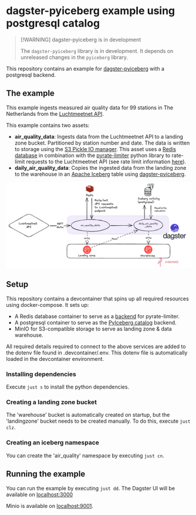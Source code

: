 # dagster-pyiceberg example using postgresql catalog

> [!WARNING] dagster-pyiceberg is in development
>
> The `dagster-pyiceberg` library is in development. It depends on unreleased changes in the `pyiceberg` library.

This repository contains an example for [dagster-pyiceberg](https://jasperhg90.github.io/dagster-pyiceberg/) with a postgresql backend.

## The example

This example ingests measured air quality data for 99 stations in The Netherlands from the [Luchtmeetnet API](https://api-docs.luchtmeetnet.nl/).

This example contains two assets:

- **air_quality_data**: Ingests data from the Luchtmeetnet API to a landing zone bucket. Partitioned by station number and date. The data is written to storage using the [S3 Pickle IO manager](https://docs.dagster.io/_apidocs/libraries/dagster-aws#dagster_aws.s3.S3PickleIOManager). This asset uses a [Redis database](https://redis.io/) in combination with the [pyrate-limiter](https://pypi.org/project/pyrate-limiter/) python library to rate-limit requests to the Luchtmeetnet API (see rate limit information [here](https://api-docs.luchtmeetnet.nl/)).
- **daily_air_quality_data**: Copies the ingested data from the landing zone to the warehouse in an [Apache Iceberg](https://iceberg.apache.org/) table using [dagster-pyiceberg](https://github.com/JasperHG90/dagster-pyiceberg).

![](./docs/assets.png)

## Setup

This repository contains a devcontainer that spins up all required resources using docker-compose. It sets up:

- A Redis database container to serve as a [backend](https://pyratelimiter.readthedocs.io/en/latest/modules/pyrate_limiter.buckets.redis_bucket.html) for pyrate-limiter.
- A postgresql container to serve as the [PyIceberg catalog](https://py.iceberg.apache.org/reference/pyiceberg/catalog/sql/) backend.
- MinIO for S3-compatible storage to serve as landing zone & data warehouse.

All required details required to connect to the above services are added to the dotenv file found in .devcontainer/.env. This dotenv file is automatically loaded in the devcontainer environment.

### Installing dependencies

Execute `just s` to install the python dependencies.

### Creating a landing zone bucket

The 'warehouse' bucket is automatically created on startup, but the 'landingzone' bucket needs to be created manually. To do this, execute `just clz`.

### Creating an iceberg namespace

You can create the 'air_quality' namespace by executing `just cn`.

## Running the example

You can run the example by executing `just dd`. The Dagster UI will be available on [localhost:3000](http://localhost:3000)

Minio is available on [localhost:9001](http://localhost:9001).
